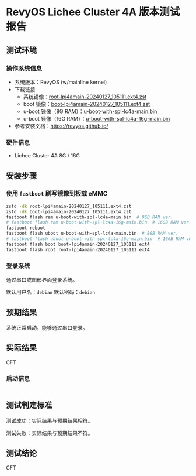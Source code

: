 # RevyOS Lichee Cluster 4A 版本测试报告

## 测试环境

### 操作系统信息

- 系统版本：RevyOS (w/mainline kernel)
- 下载链接
  - 系统镜像：[root-lpi4amain-20240127_105111.ext4.zst](https://mirror.iscas.ac.cn/revyos/extra/images/lpi4amain/20240127/root-lpi4amain-20240127_105111.ext4.zst)
  - boot 镜像：[boot-lpi4amain-20240127_105111.ext4.zst](https://mirror.iscas.ac.cn/revyos/extra/images/lpi4amain/20240127/boot-lpi4amain-20240127_105111.ext4.zst)
  - u-boot 镜像（8G RAM）：[u-boot-with-spl-lc4a-main.bin](https://mirror.iscas.ac.cn/revyos/extra/images/lpi4amain/20240127/u-boot-with-spl-lc4a-main.bin)
  - u-boot 镜像（16G RAM）：[u-boot-with-spl-lc4a-16g-main.bin](https://mirror.iscas.ac.cn/revyos/extra/images/lpi4amain/20240127/u-boot-with-spl-lc4a-16g-main.bin)
- 参考安装文档：https://revyos.github.io/

### 硬件信息

- Lichee Cluster 4A 8G / 16G

## 安装步骤

### 使用 `fastboot` 刷写镜像到板载 eMMC

```bash
zstd -dk root-lpi4amain-20240127_105111.ext4.zst
zstd -dk boot-lpi4amain-20240127_105111.ext4.zst
fastboot flash ram u-boot-with-spl-lc4a-main.bin  # 8GB RAM ver.
# fastboot flash ram u-boot-with-spl-lc4a-16g-main.bin  # 16GB RAM ver.
fastboot reboot
fastboot flash uboot u-boot-with-spl-lc4a-main.bin  # 8GB RAM ver.
# fastboot flash uboot u-boot-with-spl-lc4a-16g-main.bin  # 16GB RAM ver.
fastboot flash boot boot-lpi4amain-20240127_105111.ext4
fastboot flash root root-lpi4amain-20240127_105111.ext4
```

### 登录系统

通过串口或图形界面登录系统。

默认用户名：`debian`
默认密码：`debian`

## 预期结果

系统正常启动，能够通过串口登录。

## 实际结果

CFT

### 启动信息


```log
```

## 测试判定标准

测试成功：实际结果与预期结果相符。

测试失败：实际结果与预期结果不符。

## 测试结论

CFT